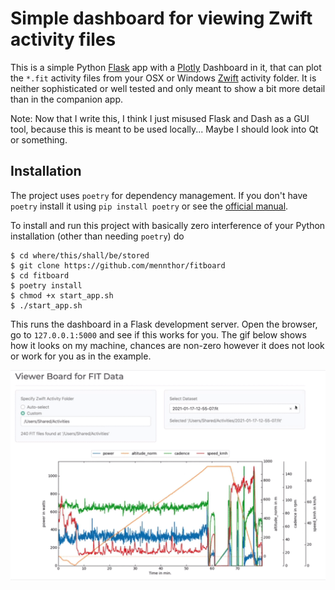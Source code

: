 # Simple dashboard for viewing Zwift activity files

This is a simple Python [Flask](https://flask.palletsprojects.com/en/1.1.x/) app with a [Plotly](https://plotly.com/dash/) Dashboard in it, that can plot the `*.fit` activity files from your OSX or Windows [Zwift](zwift.com) activity folder.
It is neither sophisticated or well tested and only meant to show a bit more detail than in the companion app.

Note: Now that I write this, I think I just misused Flask and Dash as a GUI tool, because this is meant to be used locally...
Maybe I should look into Qt or something.

## Installation

The project uses `poetry` for dependency management.
If you don't have `poetry` install it using `pip install poetry` or see the [official manual](https://python-poetry.org/docs/).

To install and run this project with basically zero interference of your Python installation (other than needing `poetry`) do
```
$ cd where/this/shall/be/stored
$ git clone https://github.com/mennthor/fitboard
$ cd fitboard
$ poetry install
$ chmod +x start_app.sh
$ ./start_app.sh
```
This runs the dashboard in a Flask development server.
Open the browser, go to `127.0.0.1:5000` and see if this works for you.
The gif below shows how it looks on my machine, chances are non-zero however it does not look or work for you as in the example.

![Demo GIF](demo/demo.gif)
